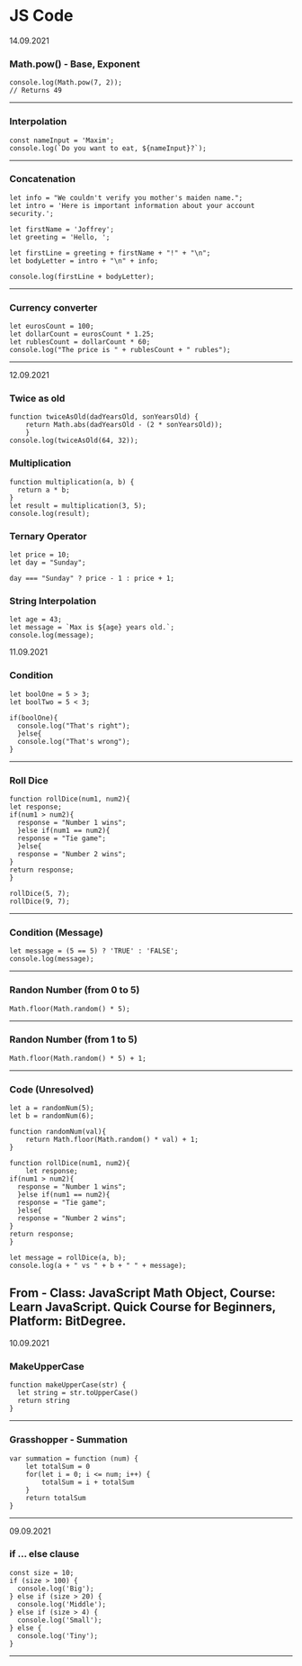 # JS Code
14.09.2021
### Math.pow() - Base, Exponent 
```
console.log(Math.pow(7, 2));
// Returns 49
```
----------
### Interpolation 
```
const nameInput = 'Maxim';
console.log(`Do you want to eat, ${nameInput}?`);
```
----
### Concatenation
```
let info = "We couldn't verify you mother's maiden name.";
let intro = 'Here is important information about your account security.';

let firstName = 'Joffrey';
let greeting = 'Hello, ';

let firstLine = greeting + firstName + "!" + "\n";
let bodyLetter = intro + "\n" + info;

console.log(firstLine + bodyLetter);
```
----------
### Currency converter
```
let eurosCount = 100;
let dollarCount = eurosCount * 1.25;
let rublesCount = dollarCount * 60;
console.log("The price is " + rublesCount + " rubles");
```
---------

12.09.2021
### Twice as old
```
function twiceAsOld(dadYearsOld, sonYearsOld) {
	return Math.abs(dadYearsOld - (2 * sonYearsOld));
	}
console.log(twiceAsOld(64, 32));
```

### Multiplication
```
function multiplication(a, b) {
  return a * b;
}
let result = multiplication(3, 5);
console.log(result);

```

### Ternary Operator 
```
let price = 10;
let day = "Sunday";

day === "Sunday" ? price - 1 : price + 1;
```

### String Interpolation 
```
let age = 43;
let message = `Max is ${age} years old.`;
console.log(message);
```

11.09.2021
### Condition
```
let boolOne = 5 > 3;
let boolTwo = 5 < 3;

if(boolOne){
  console.log("That's right");
  }else{
  console.log("That's wrong");
}
```
--------
### Roll Dice 
```
function rollDice(num1, num2){
let response;
if(num1 > num2){
  response = "Number 1 wins";
  }else if(num1 == num2){
  response = "Tie game";
  }else{
  response = "Number 2 wins";
}
return response;
}

rollDice(5, 7);
rollDice(9, 7);
```
-------

### Condition (Message)
```
let message = (5 == 5) ? 'TRUE' : 'FALSE';
console.log(message);
```
----------

### Randon Number (from 0 to 5)

```
Math.floor(Math.random() * 5);
```
------------

### Randon Number (from 1 to 5)

```
Math.floor(Math.random() * 5) + 1;
```
-----------
### Code (Unresolved)
```
let a = randomNum(5);
let b = randomNum(6);

function randomNum(val){
	return Math.floor(Math.random() * val) + 1;
}

function rollDice(num1, num2){
    let response;
if(num1 > num2){
  response = "Number 1 wins";
  }else if(num1 == num2){
  response = "Tie game";
  }else{
  response = "Number 2 wins";
}
return response;
}

let message = rollDice(a, b);
console.log(a + " vs " + b + " " + message);
```
From - Class: JavaScript Math Object, Course: Learn JavaScript. Quick Course for Beginners, Platform: BitDegree.
------------
10.09.2021
### MakeUpperCase
```
function makeUpperCase(str) {
  let string = str.toUpperCase()
  return string
}
```
--------
### Grasshopper - Summation
```
var summation = function (num) {
    let totalSum = 0
    for(let i = 0; i <= num; i++) {
        totalSum = i + totalSum
    }
    return totalSum
}
```
--------
09.09.2021
### if ... else clause 
```
const size = 10;
if (size > 100) {
  console.log('Big');
} else if (size > 20) {
  console.log('Middle');
} else if (size > 4) {
  console.log('Small');
} else { 
  console.log('Tiny');
}
```
--------
